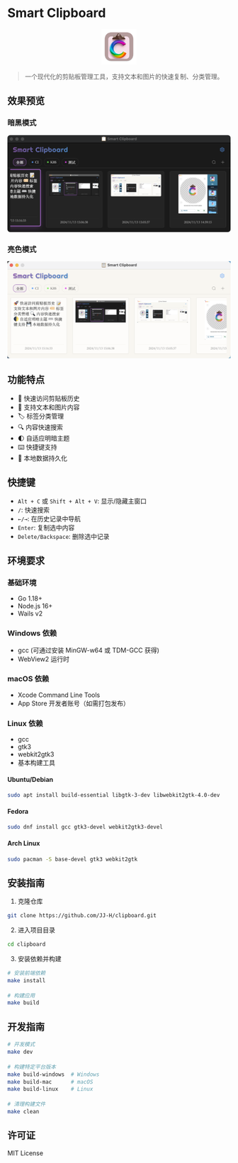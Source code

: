 # Smart Clipboard

<div align="center">
  <img src="doc/images/logo.png" width=80 height=80 alt="Smart Clipboard Logo" width="200">
</div>

> 一个现代化的剪贴板管理工具，支持文本和图片的快速复制、分类管理。

## 效果预览

### 暗黑模式

![Smart Clipboard](doc/images/preview_black.png)

### 亮色模式

![Smart Clipboard](doc/images/preview_light.png)

## 功能特点

- 🚀 快速访问剪贴板历史
- 📝 支持文本和图片内容
- 🏷️ 标签分类管理
- 🔍 内容快速搜索
- 🌓 自适应明暗主题
- ⌨️ 快捷键支持
- 💾 本地数据持久化

## 快捷键

- `Alt + C` 或 `Shift + Alt + V`: 显示/隐藏主窗口
- `/`: 快速搜索
- `←/→`: 在历史记录中导航
- `Enter`: 复制选中内容
- `Delete/Backspace`: 删除选中记录

## 环境要求

### 基础环境
- Go 1.18+
- Node.js 16+
- Wails v2

### Windows 依赖
- gcc (可通过安装 MinGW-w64 或 TDM-GCC 获得)
- WebView2 运行时

### macOS 依赖
- Xcode Command Line Tools
- App Store 开发者账号（如需打包发布）

### Linux 依赖
- gcc
- gtk3
- webkit2gtk3
- 基本构建工具

#### Ubuntu/Debian
```bash
sudo apt install build-essential libgtk-3-dev libwebkit2gtk-4.0-dev
```

#### Fedora
```bash
sudo dnf install gcc gtk3-devel webkit2gtk3-devel
```

#### Arch Linux
```bash
sudo pacman -S base-devel gtk3 webkit2gtk
```

## 安装指南

1. 克隆仓库
```bash
git clone https://github.com/JJ-H/clipboard.git
```

2. 进入项目目录
```bash
cd clipboard
```

3. 安装依赖并构建
```bash
# 安装前端依赖
make install

# 构建应用
make build
```

## 开发指南

```bash
# 开发模式
make dev

# 构建特定平台版本
make build-windows  # Windows
make build-mac      # macOS
make build-linux    # Linux

# 清理构建文件
make clean
```

## 许可证

MIT License
